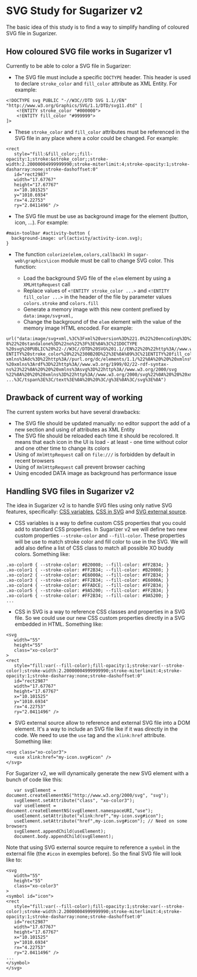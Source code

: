 # SVG Study for Sugarizer v2

The basic idea of this study is to find a way to simplify handling of coloured SVG file in Sugarizer.

## How coloured SVG file works in Sugarizer v1

Currently to be able to color a SVG file in Sugarizer:

- The SVG file must include a specific `DOCTYPE` header. This header is used to declare `stroke_color` and `fill_color` attribute as XML Entity. For example:

```
<!DOCTYPE svg PUBLIC "-//W3C//DTD SVG 1.1//EN" "http://www.w3.org/Graphics/SVG/1.1/DTD/svg11.dtd" [
	<!ENTITY stroke_color "#000000">
	<!ENTITY fill_color "#999999">
]>
```

- These `stroke_color` and `fill_color` attributes must be referenced in the SVG file in any place where a color could be changed. For example:

```
<rect
   style="fill:&fill_color;;fill-opacity:1;stroke:&stroke_color;;stroke-width:2.20000004999999990;stroke-miterlimit:4;stroke-opacity:1;stroke-dasharray:none;stroke-dashoffset:0"
   id="rect2987"
   width="17.67767"
   height="17.67767"
   x="10.101525"
   y="1010.6934"
   rx="4.22753"
   ry="2.0411496" />
```

- The SVG file must be use as background image for the element (button, icon, ...). For example:

```
#main-toolbar #activity-button {
  background-image: url(activity/activity-icon.svg);
}
```

- The function `colorize(elem,colors,callback)` in `sugar-web\graphics\icon` module must be call to change SVG color. This function:

    * Load the background SVG file of the `elem` element by using a `XMLHttpRequest` call
    * Replace values of `<!ENTITY stroke_color ...>` and `<!ENTITY fill_color ...>` in the header of the file by parameter values `colors.stroke` and `colors.fill`
    * Generate a memory image with this new content prefixed by `data:image/svg+xml,`
    * Change the background of the `elem` element with the value of the memory image HTML encoded. For example:

```
url("data:image/svg+xml,%3C%3Fxml%20version%3D%221.0%22%20encoding%3D%22UTF-8%22%20standalone%3D%22no%22%3F%3E%0A%3C%21DOCTYPE
%20svg%20PUBLIC%20%22-//W3C//DTD%20SVG%201.1//EN%22%20%22http%3A//www.w3.org/Graphics/SVG/1.1/DTD/svg11.dtd%22%20%5B%0A%09%3C%21
ENTITY%20stroke_color%20%22%2300B20D%22%3E%0A%09%3C%21ENTITY%20fill_color%20%22%23FF8F00%22%3E%0A%5D%3E%0A%3Csvg%0A%20%20%20
xmlns%3Adc%3D%22http%3A//purl.org/dc/elements/1.1/%22%0A%20%20%20xmlns%3Acc%3D%22http%3A//creativecommons.org/ns%23%22%0A%20%20
%20xmlns%3Ardf%3D%22http%3A//www.w3.org/1999/02/22-rdf-syntax-ns%23%22%0A%20%20%20xmlns%3Asvg%3D%22http%3A//www.w3.org/2000/svg
%22%0A%20%20%20xmlns%3D%22http%3A//www.w3.org/2000/svg%22%0A%20%20%20xmlns%3Asodipodi%3D%22http%3A//sodipodi.sourceforge.net/DTD/
...%3C/tspan%3E%3C/text%3E%0A%20%20%3C/g%3E%0A%3C/svg%3E%0A")
```

## Drawback of current way of working

The current system works but have several drawbacks:

* The SVG file should be updated manually: no editor support the add of a new section and using of attributes as XML Entity
* The SVG file should be reloaded each time it should be recolored. It means that each icon in the UI is load - at least - one time without color and one other time to change its colors
* Using of `XmlHttpRequest` call on `file:///` is forbidden by default in recent browsers
* Using of `XmlHttpRequest` call prevent browser caching
* Using encoded DATA image as background has performance issue

## Handling SVG files in Sugarizer v2

The idea in Sugarizer v2 is to handle SVG files using only native SVG features, specifically: [CSS variables](https://developer.mozilla.org/en-US/docs/Web/CSS/--*), [CSS in SVG](http://tutorials.jenkov.com/svg/svg-and-css.html) and [SVG external source](https://css-tricks.com/svg-use-with-external-reference-take-2/).

* CSS variables is a way to define custom CSS properties that you could add to standard CSS properties. In Sugarizer v2 we will define two new custom properties `--stroke-color` and `--fill-color`. These properties will be use to match stroke color and fill color to use in the SVG. We will add also define a list of CSS class to match all possible XO buddy colors. Something like:

```
.xo-color0 { --stroke-color: #B20008; --fill-color: #FF2B34; }
.xo-color1 { --stroke-color: #FF2B34; --fill-color: #B20008; }
.xo-color2 { --stroke-color: #E6000A; --fill-color: #FF2B34; }
.xo-color3 { --stroke-color: #FF2B34; --fill-color: #E6000A; }
.xo-color4 { --stroke-color: #FFADCE; --fill-color: #FF2B34; }
.xo-color5 { --stroke-color: #9A5200; --fill-color: #FF2B34; }
.xo-color6 { --stroke-color: #FF2B34; --fill-color: #9A5200; }
...
```


* CSS in SVG is a way to reference CSS classes and properties in a SVG file. So we could use our new CSS custom properties directly in a SVG embedded in HTML. Something like:


```
<svg
   width="55"
   height="55"
   class="xo-color3"
>
<rect
   style="fill:var(--fill-color);fill-opacity:1;stroke:var(--stroke-color);stroke-width:2.20000004999999990;stroke-miterlimit:4;stroke-opacity:1;stroke-dasharray:none;stroke-dashoffset:0"
   id="rect2987"
   width="17.67767"
   height="17.67767"
   x="10.101525"
   y="1010.6934"
   rx="4.22753"
   ry="2.0411496" />
```

* SVG external source allow to reference and external SVG file into a DOM element. It's a way to include an SVG file like if it was directly in the code. We need to use the `use` tag and the `xlink:href` attribute. Something like:

```
<svg class="xo-color3">
   <use xlink:href="my-icon.svg#icon" />
</svg>
```

For Sugarizer v2, we will dynamically generate the new SVG element with a bunch of code like this:

```
   var svgElement = document.createElementNS("http://www.w3.org/2000/svg", "svg");
   svgElement.setAttribute("class", "xo-color3");
   var useElement = document.createElementNS(svgElement.namespaceURI,"use");
   useElement.setAttribute("xlink:href","my-icon.svg#icon");
   useElement.setAttribute("href",my-icon.svg#icon"); // Need on some browsers
   svgElement.appendChild(useElement);
   document.body.appendChild(svgElement);
``` 

Note that using SVG external source require to reference a `symbol` in the external file (the `#icon` in exemples before). So the final SVG file will look like to:

```
<svg
   width="55"
   height="55"
   class="xo-color3"
>
<symbol id="icon">
<rect
   style="fill:var(--fill-color);fill-opacity:1;stroke:var(--stroke-color);stroke-width:2.20000004999999990;stroke-miterlimit:4;stroke-opacity:1;stroke-dasharray:none;stroke-dashoffset:0"
   id="rect2987"
   width="17.67767"
   height="17.67767"
   x="10.101525"
   y="1010.6934"
   rx="4.22753"
   ry="2.0411496" />
...
</symbol>
</svg>
```



 